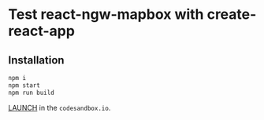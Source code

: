 # Test react-ngw-mapbox with create-react-app

## Installation

```bash
npm i
npm start
npm run build
```

[LAUNCH](https://githubbox.com/rendrom/test_react-ngw-mapbox_create-react-app/tree/master) in the `codesandbox.io`.
